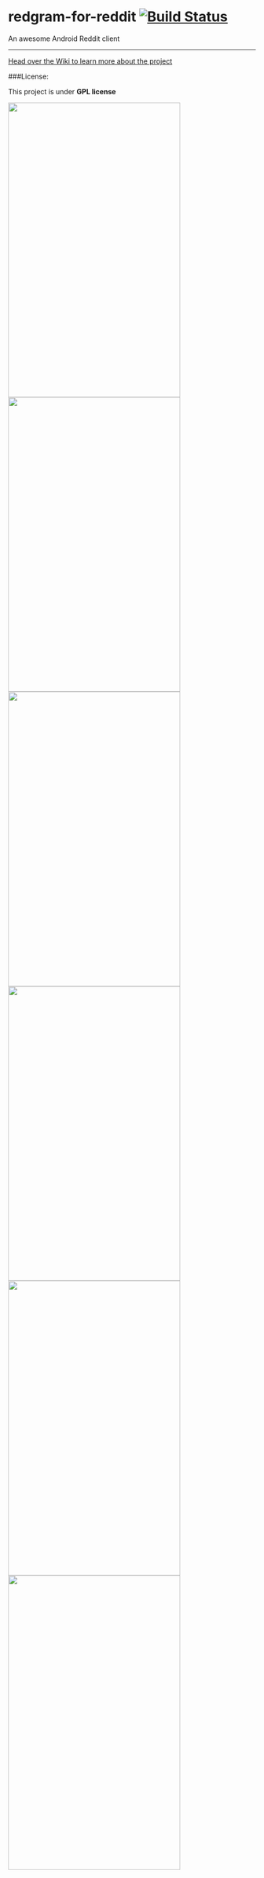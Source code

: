 # redgram-for-reddit [![Build Status](https://travis-ci.org/Redgram/redgram-for-reddit.svg?branch=master)](https://travis-ci.org/Redgram/redgram-for-reddit)

An awesome Android Reddit client

--------------

[Head over the Wiki to learn more about the project](https://github.com/Redgram/redgram-for-reddit/wiki)

###License:

This project is under **GPL license**

<img src="/images/Screen Shot 2016-11-04 at 9.00.21 PM.png" width="350px" height="600px"/>
<img src="/images/Screen Shot 2016-11-04 at 8.58.14 PM.png" width="350px" height="600px"/>
<img src="/images/Screen Shot 2016-11-04 at 9.02.27 PM.png" width="350px" height="600px"/>
<img src="/images/Screen Shot 2016-11-04 at 9.06.20 PM.png" width="350px" height="600px"/>
<img src="/images/Screen Shot 2016-11-04 at 9.05.02 PM.png" width="350px" height="600px"/>
<img src="/images/Screen Shot 2016-11-04 at 9.03.47 PM.png" width="350px" height="600px"/>
